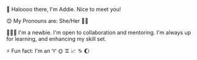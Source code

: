 👋 Haloooo there, I'm Addie. Nice to meet you!

😊 My Pronouns are: She/Her 👩🏻

🙋🏻‍♀️ I'm a newbie. I'm open to collaboration and mentoring. I'm always up for learning, and enhancing my skill set.




⚡ Fun fact: I'm an ♈︎ 🌞 ♊︎ 📈 ♑︎ 🌔


<!---
addieortiz/addieortiz is a ✨ special ✨ repository because its `README.md` (this file) appears on your GitHub profile.
You can click the Preview link to take a look at your changes.
--->

